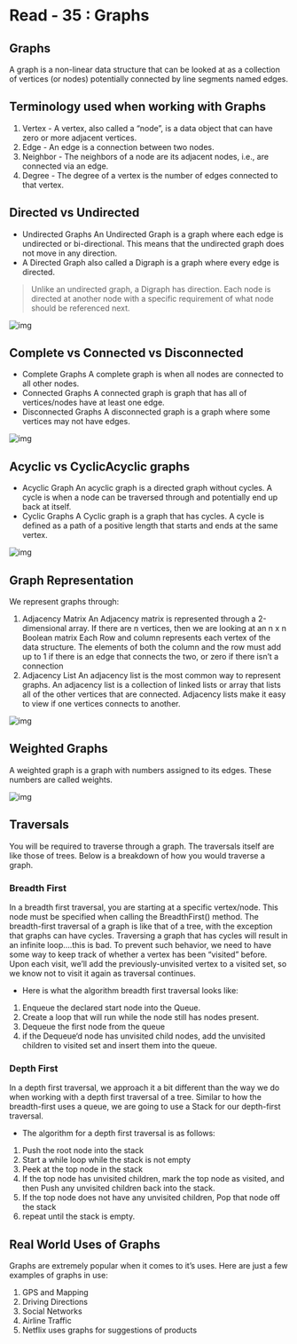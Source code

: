 # Read - 35 : Graphs

## Graphs

A graph is a non-linear data structure that can be looked at as a collection of vertices (or nodes) potentially connected by line segments named edges.

## Terminology used when working with Graphs

1. Vertex - A vertex, also called a “node”, is a data object that can have zero or more adjacent vertices.
2. Edge - An edge is a connection between two nodes.
3. Neighbor - The neighbors of a node are its adjacent nodes, i.e., are connected via an edge.
4. Degree - The degree of a vertex is the number of edges connected to that vertex.

## Directed vs Undirected

* Undirected Graphs
An Undirected Graph is a graph where each edge is undirected or bi-directional. This means that the undirected graph does not move in any direction.
* A Directed Graph also called a Digraph is a graph where every edge is directed.

>Unlike an undirected graph, a Digraph has direction. Each node is directed at another node with a specific requirement of what node should be referenced next.

![img](https://www.alberton.info/images/articles/graphs/graphs_directed_undirected.png)

## Complete vs Connected vs Disconnected

* Complete Graphs
A complete graph is when all nodes are connected to all other nodes.
* Connected Graphs
A connected graph is graph that has all of vertices/nodes have at least one edge.
* Disconnected Graphs
A disconnected graph is a graph where some vertices may not have edges.

![img](https://i0.wp.com/algorithms.tutorialhorizon.com/files/2019/10/Connected-Undirected-Graph-Example.png?resize=967%2C397&ssl=1)

## Acyclic vs CyclicAcyclic graphs

* Acyclic Graph
An acyclic graph is a directed graph without cycles.
A cycle is when a node can be traversed through and potentially end up back at itself.
* Cyclic Graphs
A Cyclic graph is a graph that has cycles.
A cycle is defined as a path of a positive length that starts and ends at the same vertex.

![img](https://www.researchgate.net/profile/Elisa-Bertino/publication/2431833/figure/fig2/AS:339592545882121@1457976580886/Example-of-cyclic-and-acyclic-graphs.png)

## Graph Representation

We represent graphs through:

1. Adjacency Matrix
An Adjacency matrix is represented through a 2-dimensional array. If there are n vertices, then we are looking at an n x n Boolean matrix
Each Row and column represents each vertex of the data structure. The elements of both the column and the row must add up to 1 if there is an edge that connects the two, or zero if there isn’t a connection
2. Adjacency List
An adjacency list is the most common way to represent graphs.
An adjacency list is a collection of linked lists or array that lists all of the other vertices that are connected.
Adjacency lists make it easy to view if one vertices connects to another.

![img](https://algorithmtutor.com/images/graph_representation_directed.png)

## Weighted Graphs

A weighted graph is a graph with numbers assigned to its edges. These numbers are called weights.

![img](https://s3.amazonaws.com/learneroo-images/main/Weighted-Graph-Matrix.png)

## Traversals

You will be required to traverse through a graph. The traversals itself are like those of trees. Below is a breakdown of how you would traverse a graph.

### Breadth First

In a breadth first traversal, you are starting at a specific vertex/node. This node must be specified when calling the BreadthFirst() method. The breadth-first traversal of a graph is like that of a tree, with the exception that graphs can have cycles. Traversing a graph that has cycles will result in an infinite loop….this is bad. To prevent such behavior, we need to have some way to keep track of whether a vertex has been “visited” before. Upon each visit, we’ll add the previously-unvisited vertex to a visited set, so we know not to visit it again as traversal continues.

* Here is what the algorithm breadth first traversal looks like:

1. Enqueue the declared start node into the Queue.
2. Create a loop that will run while the node still has nodes present.
3. Dequeue the first node from the queue
4. if the Dequeue‘d node has unvisited child nodes, add the unvisited children to visited set and insert them into the queue.

### Depth First

In a depth first traversal, we approach it a bit different than the way we do when working with a depth first traversal of a tree. Similar to how the breadth-first uses a queue, we are going to use a Stack for our depth-first traversal.

* The algorithm for a depth first traversal is as follows:

1. Push the root node into the stack
2. Start a while loop while the stack is not empty
3. Peek at the top node in the stack
4. If the top node has unvisited children, mark the top node as visited, and then Push any unvisited children back into the stack.
5. If the top node does not have any unvisited children, Pop that node off the stack
6. repeat until the stack is empty.

## Real World Uses of Graphs

Graphs are extremely popular when it comes to it’s uses. Here are just a few examples of graphs in use:

1. GPS and Mapping
2. Driving Directions
3. Social Networks
4. Airline Traffic
5. Netflix uses graphs for suggestions of products